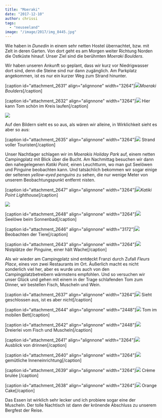 ```yaml
---
title: "Moeraki"
date: "2017-12-10"
author: chrissi
tags: 
  - "neuseeland"
image: "/image/2017/img_8445.jpg"
---
```


Wie haben in _Dunedin_ in einem sehr netten Hostel übernachtet, bzw. mit Zelt in deren Garten. Von dort geht es am Morgen weiter Richtung Norden die Ostküste hinauf. Unser Ziel sind die berühmten _Moeraki Boulders_.

Wir haben unseren Ankunft so geplant, dass wir kurz vor Niedrigwasser dort sind, denn die Steine sind nur dann zugänglich. Am Parkplatz angekommen, ist es nur ein kurzer Weg zum Strand hinunter.

\[caption id="attachment\_2631" align="alignnone" width="3264"\]![](/images/2017/img_8335.jpg)_Moeraki Boulders_\[/caption\]

\[caption id="attachment\_2632" align="alignnone" width="3264"\]![](/images/2017/img_8346.jpg) Hier kann Tom schön im Kreis laufen\[/caption\]

![](/images/2017/img_8358.jpg)

Auf den Bildern sieht es so aus, als wären wir alleine, in Wirklichkeit sieht es aber so aus:

\[caption id="attachment\_2635" align="alignnone" width="3264"\]![](/images/2017/img_8354.jpg) Strand voller Touristen\[/caption\]

Unser Nachtlager schlagen wir im _Moerakis Holiday Park_ auf, einem netten Campingplatz mit Blick über die Bucht. Am Nachmittag besuchen wir dann den nahegelegenen _Katiki Point,_ einen Leuchtturm, wo man gut Seelöwen und Pinguine beobachten kann. Und tatsächlich bekommen wir sogar einige der seltenen _yellow-eyed penguins_ zu sehen, die nur wenige Meter von unserem Beobachtungspunkt entfernt nisten.

\[caption id="attachment\_2647" align="alignnone" width="3264"\]![](/images/2017/img_8363.jpg)_Katiki Point Lighthouse_\[/caption\]

![](/images/2017/img_8455.jpg)

\[caption id="attachment\_2648" align="alignnone" width="3264"\]![](/images/2017/img_8446.jpg) Seelöwe beim Sonnenbad\[/caption\]

\[caption id="attachment\_2646" align="alignnone" width="3172"\]![](/images/2017/img_8445.jpg) Beobachten der Tiere\[/caption\]

\[caption id="attachment\_2643" align="alignnone" width="3264"\]![](/images/2017/img_8399.jpg) Nistplätze der Pinguine, einer hält Wache\[/caption\]

Als wir wieder am Campingplatz sind entdeckt Franzi durch Zufall _Fleurs Place_, eines von zwei Restaurants im Ort. Äußerlich macht es nicht sonderlich viel her, aber es wurde uns auch von den Campingplatzbetreibern wärmstens empfohlen. Und so versuchen wir unser Glück und gehen mit einem in der Trage schlafenden Tom zum Dinner, wir bestellen Fisch, Muscheln und Wein.

\[caption id="attachment\_2637" align="alignnone" width="3264"\]![](/images/2017/img_8479.jpg) Sieht geschlossen aus, ist es aber nicht\[/caption\]

\[caption id="attachment\_2644" align="alignnone" width="2448"\]![](/images/2017/img_8489.jpg) Tom im mobilen Bett\[/caption\]

\[caption id="attachment\_2642" align="alignnone" width="2448"\]![](/images/2017/img_8493.jpg) Dreierlei vom Fisch und Muscheln\[/caption\]

\[caption id="attachment\_2641" align="alignnone" width="3264"\]![](/images/2017/img_8498.jpg) Ausblick von drinnen\[/caption\]

\[caption id="attachment\_2640" align="alignnone" width="3264"\]![](/images/2017/img_8495.jpg) gemütliche Inneneinrichtung\[/caption\]

\[caption id="attachment\_2639" align="alignnone" width="3264"\]![](/images/2017/img_8499.jpg) Crème brulée \[/caption\]

\[caption id="attachment\_2638" align="alignnone" width="3264"\]![](/images/2017/img_8500.jpg) Orange Cake\[/caption\]

Das Essen ist wirklich sehr lecker und ich probiere sogar eine der Muscheln. Der tolle Nachtisch ist dann der krönende Abschluss zu unserem Bergfest der Reise.
